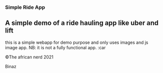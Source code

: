 ### Simple Ride App

## A simple demo of a ride hauling app like uber and lift

this is a simple webapp for demo purpose and only uses images and js image app.
NB: it is not a fully functional app. :car

©The african nerd 2021

Binaz